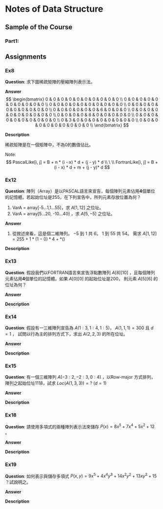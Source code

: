 # Notes of Data Structure #

##  Sample of the Course ##

### Part1:  ###



##  Assignments ##

### Ex8  ###
**Question**:
 求下圖稀疏矩陣的壓縮陣列表示法。

**Answer**
$$
\begin{bmatrix}
0 & 0 & 0 & 0 & 0 & 0 & 0 & 0 & 0 & 0 \\
0 & 0 & 0 & 0 & 0 & 0 & 0 & 0 & 0 & 0 \\
0 & 0 & 0 & 0 & 0 & 0 & 0 & 0 & 0 & 0 \\
0 & 0 & 0 & 0 & 0 & 0 & 0 & 0 & 0 & 0 \\
0 & 0 & 0 & 0 & 0 & 0 & 6 & 0 & 0 & 0 \\
0 & 0 & 0 & 0 & 0 & 0 & 0 & 0 & 0 & 0 \\
0 & 0 & 0 & 0 & 8 & 0 & 0 & 0 & 0 & 0 \\
0 & 0 & 0 & 0 & 0 & 0 & 0 & 0 & 0 & 0 \\
0 & 3 & 0 & 0 & 0 & 0 & 0 & 0 & 0 & 0 \\
0 & 0 & 0 & 0 & 0 & 0 & 0 & 0 & 0 & 0 \\
\end{bmatrix}
$$

**Description**

稀疏矩陣是在一個矩陣中，不為0的數值佔比。

Note:
$$
PascalLike[i, j] = B + n * (i - x) * d + (j - y) * d
\\
\
\\
FortranLike[i, j] = B + (i - x) * d + m + (j - y)* d 
$$

### Ex12  ###
**Question**:
陣列（Array）是以PASCAL語言來宣告，每個陣列元素佔用**4**個單位的記憶體。若起始位址是255，在下列宣告中，所列元素存放位置為何？
  1. VarA = array[-5...1,1...55]，求 $A[1,12]$ 之位址。
  2. VarA = array[5...20, -10...40] ，求 $A[5,-5]$ 之位址。

**Answer**
1. 從敘述來看，這是個二維陣列。 $-5$ 到 $1$ 共 6。 $1$ 到 $55$ 共 54。
需求 $A[1,12] = 255+ 1 * (1-0) * 4 + *()$


**Description**

### Ex13  ###
**Question**:
假設我們以FORTRAN語言來宣告浮點數陣列 $A[8][10]$ ，且每個陣列元素佔用**4**個單位的記憶體。如果 $A[0][0]$ 的起始位址是200， 則元素 $A[5][6]$ 的位址為何？

**Answer**

**Description**

### Ex14  ###
**Question**:
假設有一三維陣列宣告為 $A(1:3, 1:4, 1:5)$， $A(1, 1, 1)=300$ 且 $d=1$ ， 試問以行為主的排列方式下，求出 $A(2, 2, 3)$ 的所在位址。

**Answer**

**Description**

### Ex15  ###
**Question**:
有一個三維陣列 $A(-3:2, -2:3, 0:4)$ ，以Row-major 方式排列，陣列之起始位址1118，試求 $Loc(A(1, 3, 3))=?$ $(d=1)$

**Answer**

**Description**

### Ex18  ###
**Question**:
請使用多項式的兩種陣列表示法來儲存 $P(x) = 8x^5 + 7x^4 + 5x^2 + 12$ 。

**Answer**

**Description**

### Ex19  ###
**Question**:
如何表示與儲存多項式 $P(x, y) = 9x^5 + 4x^4 y^3 + 14x^2y^2 + 13xy^2 + 15$ ？試說明之。

**Answer**

**Description**

